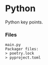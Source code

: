 # Python
Python key points.
### Files
```
main.py
Packager files:
> poetry.lock
> pyproject.toml
```
